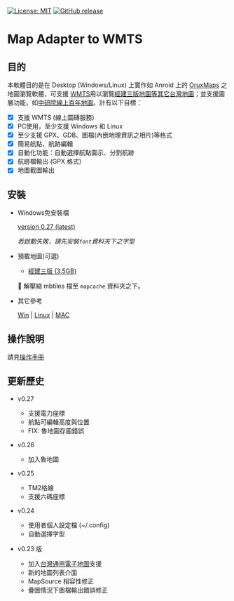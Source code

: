 [![License: MIT](https://img.shields.io/badge/License-MIT-yellow.svg)](https://opensource.org/licenses/MIT)
[![GitHub release](https://img.shields.io/github/release/dayanuyim/GisEditor.svg)](https://github.com/dayanuyim/GisEditor/releases)

Map Adapter to WMTS
===================

目的
----

本軟體目的是在 Desktop (Windows/Linux) 上實作如 Anroid 上的 [OruxMaps][] 之地圖瀏覽軟體，可支援 [WMTS][wmts_wiki]用以瀏覽[經建三版地圖等其它台灣地圖][Sinica-WMTS]；並支援圖層功能，如[中研院線上百年地圖][Sinica-100y]。計有以下目標：
  -  [x] 支援 WMTS (線上圖磚服務)
  -  [x] PC使用，至少支援 Windows 和 Linux
  -  [x] 至少支援 GPX、GDB、圖檔(內嵌地理資訊之相片)等格式
  -  [x] 簡易航點、航跡編輯
  -  [x] 自動化功能：自動選擇航點圖示、分割航跡
  -  [x] 航跡檔輸出 (GPX 格式)
  -  [x] 地圖截圖輸出

[wmts_wiki]: https://en.wikipedia.org/wiki/Web_Map_Tile_Service
[OruxMaps]: http://www.oruxmaps.com/index.html
[Sinica-WMTS]: http://gis.sinica.edu.tw/tileserver/
[Sinica-100y]: http://gissrv4.sinica.edu.tw/gis/twhgis.aspx

安裝
----

 *  Windows免安裝檔

    [version 0.27 (latest)][giseditor-0.27]

    _若啟動失敗，請先安裝`font`資料夾下之字型_

 *  預載地圖(可選)

    - [經建三版 (3.5GB)](https://drive.google.com/file/d/0B7ryOauZNjlbT2EwbzBlSEpwT1U/view?usp=sharing)

    📝 解壓縮 mbtiles 檔至 `mapcache` 資料夾之下。

 *  其它參考

    [Win](  https://github.com/dayanuyim/GisEditor/blob/dev/install.md#win_install) |
    [Linux](https://github.com/dayanuyim/GisEditor/blob/dev/install.md#linux_install) |
    [MAC](  https://github.com/dayanuyim/GisEditor/blob/dev/install.md#mac_install)

 [giseditor-0.1-32]: https://drive.google.com/file/d/0B7ryOauZNjlbd0pmVFJmYWVNTkU/view?usp=sharing
 [giseditor-0.1-64]: https://drive.google.com/file/d/0B7ryOauZNjlbSE9mOFZvVjhVOWs/view?usp=sharing
 [giseditor-0.2-32]: https://drive.google.com/file/d/0B7ryOauZNjlbX2NjbnBUUTc4bU0/view?usp=sharing
 [giseditor-0.2-64]: https://drive.google.com/file/d/0B7ryOauZNjlbTndFbW1oTEtxWWs/view?usp=sharing
 [giseditor-0.21-32]: https://drive.google.com/file/d/0B7ryOauZNjlbZV9OcjFPNUwzYUU/view?usp=sharing
 [giseditor-0.21-64]: https://drive.google.com/file/d/0B7ryOauZNjlbNFBheXEwWTE5U2s/view?usp=sharing
 [giseditor-0.22-32]: https://drive.google.com/file/d/0B7ryOauZNjlbbVhoNTZWUW9uN2s/view?usp=sharing
 [giseditor-0.22-64]: https://drive.google.com/file/d/0B7ryOauZNjlbU2ZBQVkzd2dLbUE/view?usp=sharing
 [giseditor-0.23]: https://drive.google.com/file/d/0B7ryOauZNjlbVm8zRGZCemVPVGc/view?usp=sharing
 [giseditor-0.25]: https://drive.google.com/file/d/1S9pry2DPY2XI9wC80XC49-FgQeT6umwk/view?usp=sharing
 [giseditor-0.27]: https://drive.google.com/file/d/19ImwLU-vfoaouA_xMbgxxk1g0mHoaIyh/view?usp=sharing


操作說明
--------

請見[操作手冊](https://github.com/dayanuyim/GisEditor/blob/dev/manual.md)

更新歷史
--------
  - v0.27
      - 支援電力座標
      - 航點可編輯高度與位置
      - FIX: 魯地圖存圖錯誤

  - v0.26
      - 加入魯地圖

  - v0.25
      - TM2格線
      - 支援六碼座標

  - v0.24
      - 使用者個人設定檔 (~/.config)
      - 自動選擇字型

  - v0.23 版
      - 加入[台灣通用電子地圖][emap]支援
      - 新的地圖列表介面
      - MapSource 相容性修正
      - 疊圖情況下圖檔輸出錯誤修正


[emap]: http://emap.nlsc.gov.tw

